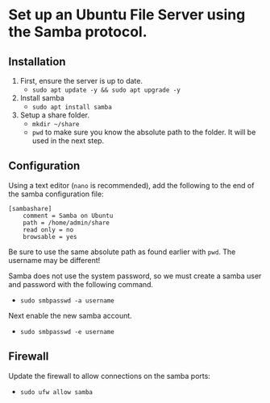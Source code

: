 # Set up an Ubuntu File Server using the Samba protocol.

## Installation

1. First, ensure the server is up to date.
    - `sudo apt update -y && sudo apt upgrade -y`
2. Install samba
    - `sudo apt install samba`
3. Setup a share folder.
    - `mkdir ~/share`
    - `pwd` to make sure you know the absolute path to the folder. It will be used in the next step.

## Configuration
Using a text editor (`nano` is recommended), add the following to the end of the samba configuration file:

```
[sambashare]
    comment = Samba on Ubuntu
    path = /home/admin/share
    read only = no
    browsable = yes
```
Be sure to use the same absolute path as found earlier with `pwd`. The username may be different!

Samba does not use the system password, so we must create a samba user and password with the following command.
- `sudo smbpasswd -a username`


Next enable the new samba account.
- `sudo smbpasswd -e username`


## Firewall

Update  the firewall to allow connections on the samba ports:

- `sudo ufw allow samba`
